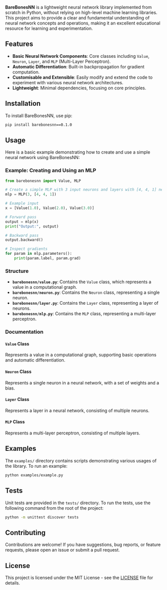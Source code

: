 **BareBonesNN** is a lightweight neural network library implemented from scratch in Python, without relying on high-level machine learning libraries. This project aims to provide a clear and fundamental understanding of neural network concepts and operations, making it an excellent educational resource for learning and experimentation.

## Features

- **Basic Neural Network Components**: Core classes including `Value`, `Neuron`, `Layer`, and `MLP` (Multi-Layer Perceptron).
- **Automatic Differentiation**: Built-in backpropagation for gradient computation.
- **Customisable and Extensible**: Easily modify and extend the code to experiment with various neural network architectures.
- **Lightweight**: Minimal dependencies, focusing on core principles.

## Installation

To install BareBonesNN, use pip:

```bash
pip install barebonesnn==0.1.0
```

## Usage

Here is a basic example demonstrating how to create and use a simple neural network using BareBonesNN:

### Example: Creating and Using an MLP

```python
from barebonesnn import Value, MLP

# Create a simple MLP with 3 input neurons and layers with [4, 4, 1] neurons
mlp = MLP(3, [4, 4, 1])

# Example input
x = [Value(1.0), Value(2.0), Value(3.0)]

# Forward pass
output = mlp(x)
print("Output:", output)

# Backward pass
output.backward()

# Inspect gradients
for param in mlp.parameters():
    print(param.label, param.grad)
```

### Structure

- **`barebonesnn/value.py`**: Contains the `Value` class, which represents a value in a computational graph.
- **`barebonesnn/neuron.py`**: Contains the `Neuron` class, representing a single neuron.
- **`barebonesnn/layer.py`**: Contains the `Layer` class, representing a layer of neurons.
- **`barebonesnn/mlp.py`**: Contains the `MLP` class, representing a multi-layer perceptron.

### Documentation

#### `Value` Class

Represents a value in a computational graph, supporting basic operations and automatic differentiation.

#### `Neuron` Class

Represents a single neuron in a neural network, with a set of weights and a bias.

#### `Layer` Class

Represents a layer in a neural network, consisting of multiple neurons.

#### `MLP` Class

Represents a multi-layer perceptron, consisting of multiple layers.

## Examples

The `examples/` directory contains scripts demonstrating various usages of the library. To run an example:

```bash
python examples/example.py
```

## Tests

Unit tests are provided in the `tests/` directory. To run the tests, use the following command from the root of the project:

```bash
python -m unittest discover tests
```

## Contributing

Contributions are welcome! If you have suggestions, bug reports, or feature requests, please open an issue or submit a pull request.

## License

This project is licensed under the MIT License - see the [LICENSE](LICENSE) file for details.
